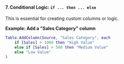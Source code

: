 #### **7. Conditional Logic: `if ... then ... else`**

This is essential for creating custom columns or logic.

**Example: Add a "Sales Category" column**
```m
Table.AddColumn(Source, "Sales Category", each
    if [Sales] > 1000 then "High Value"
    else if [Sales] > 500 then "Medium Value"
    else "Low Value"
)
```

